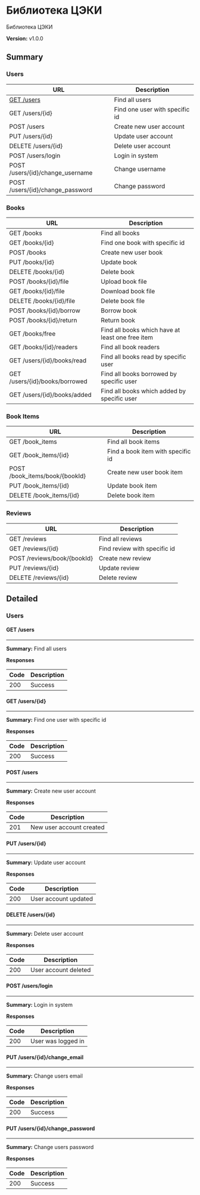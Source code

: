 Библиотека ЦЭКИ
===============
Библиотека ЦЭКИ

**Version:** v1.0.0

## Summary
### Users

| URL  | Description |
| ---  | ----------- |
| [GET /users](#get-users)  | Find all users |
| GET /users/{id} | Find one user with specific id |
| POST /users | Create new user account |
| PUT /users/{id} | Update user account |
| DELETE /users/{id} | Delete user account |
| POST /users/login | Login in system |
| POST /users/{id}/change_username | Change username |
| POST /users/{id}/change_password | Change password |

### Books

| URL  | Description |
| ---  | ----------- |
| GET /books  | Find all books |
| GET /books/{id} | Find one book with specific id |
| POST /books | Create new user book |
| PUT /books/{id} | Update book |
| DELETE /books/{id} | Delete book |
| POST /books/{id}/file | Upload book file |
| GET /books/{id}/file | Download book file |
| DELETE /books/{id}/file | Delete book file |
| POST /books/{id}/borrow | Borrow book |
| POST /books/{id}/return | Return book |
| GET /books/free | Find all books which have at least one free item |
| GET /books/{id}/readers | Find all book readers |
| GET /users/{id}/books/read | Find all books read by specific user |
| GET /users/{id}/books/borrowed | Find all books borrowed by specific user |
| GET /users/{id}/books/added | Find all books which added by specific user |

### Book Items

| URL  | Description |
| ---  | ----------- |
| GET /book_items  | Find all book items |
| GET /book_items/{id} | Find a book item with specific id |
| POST /book_items/book/{bookId} | Create new user book item |
| PUT /book_items/{id} | Update book item |
| DELETE /book_items/{id} | Delete book item |

### Reviews

| URL  | Description |
| ---  | ----------- |
| GET /reviews  | Find all reviews |
| GET /reviews/{id} | Find review with specific id |
| POST /reviews/book/{bookId} | Create new review |
| PUT /reviews/{id} | Update review |
| DELETE /reviews/{id} | Delete review |

## Detailed 
### Users

#### GET /users
---
**Summary:** Find all users

**Responses**

| Code | Description |
| ---- | ----------- |
| 200 | Success |

#### GET /users/{id}
---
**Summary:** Find one user with specific id

**Responses**

| Code | Description |
| ---- | ----------- |
| 200 | Success |

#### POST /users
---
**Summary:** Create new user account

**Responses**

| Code | Description |
| ---- | ----------- |
| 201 | New user account created |

#### PUT /users/{id}
---
**Summary:** Update user account

**Responses**

| Code | Description |
| ---- | ----------- |
| 200 | User account updated |

#### DELETE /users/{id}
---
**Summary:** Delete user account

**Responses**

| Code | Description |
| ---- | ----------- |
| 200 | User account deleted |

#### POST /users/login
---
**Summary:** Login in system

**Responses**

| Code | Description |
| ---- | ----------- |
| 200 | User was logged in |

#### PUT /users/{id}/change_email
---
**Summary:** Change users email

**Responses**

| Code | Description |
| ---- | ----------- |
| 200 | Success |

#### PUT /users/{id}/change_password
---
**Summary:** Change users password

**Responses**

| Code | Description |
| ---- | ----------- |
| 200 | Success |
